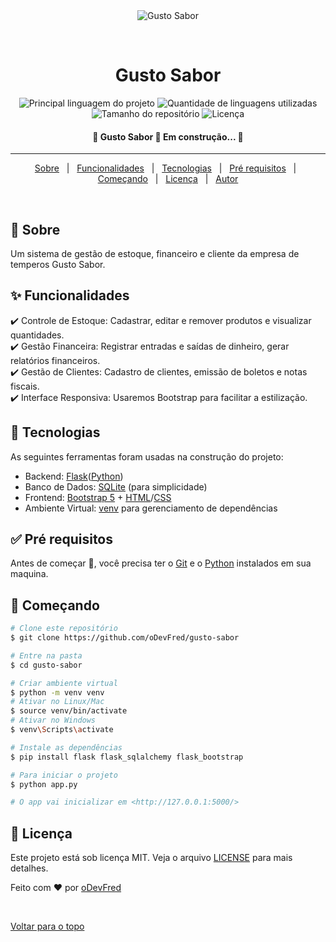 <div align="center" id="top"> 
  <img src="./.github/app.gif" alt="Gusto Sabor" />

  &#xa0;

  <!-- <a href="https://gustosabor.netlify.com">Demo</a> -->
</div>

<h1 align="center">Gusto Sabor</h1>

<p align="center">
  <img alt="Principal linguagem do projeto" src="https://img.shields.io/github/python/top/oDevFred/gusto-sabor?color=56BEB8">
  <img alt="Quantidade de linguagens utilizadas" src="https://img.shields.io/github/languages/count/oDevFred/gusto-sabor?color=56BEB8">
  <img alt="Tamanho do repositório" src="https://img.shields.io/github/repo-size/oDevFred/gusto-sabor?color=56BEB8">
  <img alt="Licença" src="https://img.shields.io/github/license/oDevFred/gusto-sabor?color=56BEB8">
  <!-- <img alt="Github issues" src="https://img.shields.io/github/issues/oDevFred/gusto-sabor?color=56BEB8" /> -->
  <!-- <img alt="Github forks" src="https://img.shields.io/github/forks/oDevFred/gusto-sabor?color=56BEB8" /> -->
  <!-- <img alt="Github stars" src="https://img.shields.io/github/stars/oDevFred/gusto-sabor?color=56BEB8" /> -->
</p>

<h4 align="center"> 
	🚧  Gusto Sabor 🚀 Em construção...  🚧
</h4> 

<hr> 

<p align="center">
  <a href="#dart-sobre">Sobre</a> &#xa0; | &#xa0; 
  <a href="#sparkles-funcionalidades">Funcionalidades</a> &#xa0; | &#xa0;
  <a href="#rocket-tecnologias">Tecnologias</a> &#xa0; | &#xa0;
  <a href="#white_check_mark-pré-requisitos">Pré requisitos</a> &#xa0; | &#xa0;
  <a href="#checkered_flag-começando">Começando</a> &#xa0; | &#xa0;
  <a href="#memo-licença">Licença</a> &#xa0; | &#xa0;
  <a href="https://github.com/oDevFred" target="_blank">Autor</a>
</p>

<br>

## :dart: Sobre ##

Um sistema de gestão de estoque, financeiro e cliente da empresa de temperos Gusto Sabor.

## :sparkles: Funcionalidades ##

:heavy_check_mark: Controle de Estoque: Cadastrar, editar e remover produtos e visualizar quantidades.\
:heavy_check_mark: Gestão Financeira: Registrar entradas e saídas de dinheiro, gerar relatórios financeiros.\
:heavy_check_mark: Gestão de Clientes: Cadastro de clientes, emissão de boletos e notas fiscais.\
:heavy_check_mark: Interface Responsiva: Usaremos Bootstrap para facilitar a estilização.

## :rocket: Tecnologias ##

As seguintes ferramentas foram usadas na construção do projeto:

- Backend: [Flask](https://flask.palletsprojects.com/en/stable/)([Python](https://www.python.org/))
- Banco de Dados: [SQLite](https://www.sqlite.org/) (para simplicidade)
- Frontend: [Bootstrap 5](https://getbootstrap.com/) + [HTML](https://developer.mozilla.org/pt-BR/docs/Web/HTML)/[CSS](https://developer.mozilla.org/pt-BR/docs/Web/CSS)
- Ambiente Virtual: [venv](https://dev.to/franciscojdsjr/guia-completo-para-usar-o-virtual-environment-venv-no-python-57bo) para gerenciamento de dependências

## :white_check_mark: Pré requisitos ##

Antes de começar :checkered_flag:, você precisa ter o [Git](https://git-scm.com) e o [Python](https://www.python.org/) instalados em sua maquina.

## :checkered_flag: Começando ##

```bash
# Clone este repositório
$ git clone https://github.com/oDevFred/gusto-sabor

# Entre na pasta
$ cd gusto-sabor

# Criar ambiente virtual
$ python -m venv venv
# Ativar no Linux/Mac
$ source venv/bin/activate 
# Ativar no Windows
$ venv\Scripts\activate

# Instale as dependências
$ pip install flask flask_sqlalchemy flask_bootstrap

# Para iniciar o projeto
$ python app.py

# O app vai inicializar em <http://127.0.0.1:5000/>
```

## :memo: Licença ##

Este projeto está sob licença MIT. Veja o arquivo [LICENSE](LICENSE) para mais detalhes.


Feito com :heart: por <a href="https://github.com/oDevFred" target="_blank">oDevFred</a>

&#xa0;

<a href="#top">Voltar para o topo</a>
